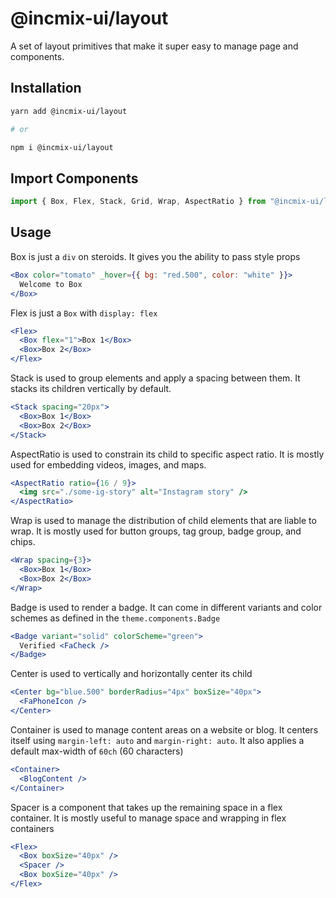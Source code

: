 # @incmix-ui/layout

A set of layout primitives that make it super easy to manage page and
components.

## Installation

```sh
yarn add @incmix-ui/layout

# or

npm i @incmix-ui/layout
```

## Import Components

```jsx
import { Box, Flex, Stack, Grid, Wrap, AspectRatio } from "@incmix-ui/layout"
```

## Usage

Box is just a `div` on steroids. It gives you the ability to pass style props

```jsx
<Box color="tomato" _hover={{ bg: "red.500", color: "white" }}>
  Welcome to Box
</Box>
```

Flex is just a `Box` with `display: flex`

```jsx
<Flex>
  <Box flex="1">Box 1</Box>
  <Box>Box 2</Box>
</Flex>
```

Stack is used to group elements and apply a spacing between them. It stacks its
children vertically by default.

```jsx
<Stack spacing="20px">
  <Box>Box 1</Box>
  <Box>Box 2</Box>
</Stack>
```

AspectRatio is used to constrain its child to specific aspect ratio. It is
mostly used for embedding videos, images, and maps.

```jsx
<AspectRatio ratio={16 / 9}>
  <img src="./some-ig-story" alt="Instagram story" />
</AspectRatio>
```

Wrap is used to manage the distribution of child elements that are liable to
wrap. It is mostly used for button groups, tag group, badge group, and chips.

```jsx
<Wrap spacing={3}>
  <Box>Box 1</Box>
  <Box>Box 2</Box>
</Wrap>
```

Badge is used to render a badge. It can come in different variants and color
schemes as defined in the `theme.components.Badge`

```jsx
<Badge variant="solid" colorScheme="green">
  Verified <FaCheck />
</Badge>
```

Center is used to vertically and horizontally center its child

```jsx
<Center bg="blue.500" borderRadius="4px" boxSize="40px">
  <FaPhoneIcon />
</Center>
```

Container is used to manage content areas on a website or blog. It centers
itself using `margin-left: auto` and `margin-right: auto`. It also applies a
default max-width of `60ch` (60 characters)

```jsx
<Container>
  <BlogContent />
</Container>
```

Spacer is a component that takes up the remaining space in a flex container. It
is mostly useful to manage space and wrapping in flex containers

```jsx
<Flex>
  <Box boxSize="40px" />
  <Spacer />
  <Box boxSize="40px" />
</Flex>
```
